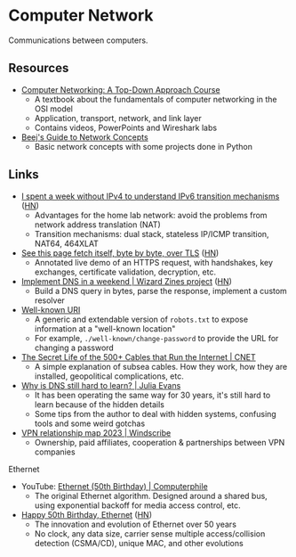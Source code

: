 # Computer Network

Communications between computers.

## Resources

- [Computer Networking: A Top-Down Approach Course](https://gaia.cs.umass.edu/kurose_ross/lectures.php)
  - A textbook about the fundamentals of computer networking in the OSI model
  - Application, transport, network, and link layer
  - Contains videos, PowerPoints and Wireshark labs
- [Beej's Guide to Network Concepts](https://beej.us/guide/bgnet0/html/split/)
  - Basic network concepts with some projects done in Python

## Links

- [I spent a week without IPv4 to understand IPv6 transition mechanisms](https://www.apalrd.net/posts/2023/network_ipv6/)
  ([HN](https://news.ycombinator.com/item?id=35041829))
  - Advantages for the home lab network: avoid the problems from network address
    translation (NAT)
  - Transition mechanisms: dual stack, stateless IP/ICMP transition, NAT64,
    464XLAT
- [See this page fetch itself, byte by byte, over TLS](https://subtls.pages.dev/)
  ([HN](https://news.ycombinator.com/item?id=35884437))
  - Annotated live demo of an HTTPS request, with handshakes, key exchanges,
    certificate validation, decryption, etc.
- [Implement DNS in a weekend | Wizard Zines project](https://implement-dns.wizardzines.com/)
  ([HN](https://news.ycombinator.com/item?id=35916064))
  - Build a DNS query in bytes, parse the response, implement a custom resolver
- [Well-known URI](https://en.wikipedia.org/w/index.php?title=Well-known_URI#List_of_well-known_URIs)
  - A generic and extendable version of `robots.txt` to expose information at a
    "well-known location"
  - For example, `./well-known/change-password` to provide the URL for changing
    a password
- [The Secret Life of the 500+ Cables that Run the Internet | CNET](https://www.cnet.com/home/internet/features/the-secret-life-of-the-500-cables-that-run-the-internet/)
  - A simple explanation of subsea cables. How they work, how they are
    installed, geopolitical complications, etc.
- [Why is DNS still hard to learn? | Julia Evans](https://jvns.ca/blog/2023/07/28/why-is-dns-still-hard-to-learn/)
  - It has been operating the same way for 30 years, it's still hard to learn
    because of the hidden details
  - Some tips from the author to deal with hidden systems, confusing tools and
    some weird gotchas
- [VPN relationship map 2023 | Windscribe](https://windscribe.com/vpnmap)
  - Ownership, paid affiliates, cooperation & partnerships between VPN companies

Ethernet

- YouTube:
  [Ethernet (50th Birthday) | Computerphile](https://youtu.be/TkOVgkcrvbg)
  - The original Ethernet algorithm. Designed around a shared bus, using
    exponential backoff for media access control, etc.
- [Happy 50th Birthday, Ethernet](https://blog.apnic.net/2023/06/29/happy-50th-birthday-ethernet/)
  ([HN](https://news.ycombinator.com/item?id=36517832))
  - The innovation and evolution of Ethernet over 50 years
  - No clock, any data size, carrier sense multiple access/collision detection
    (CSMA/CD), unique MAC, and other evolutions
